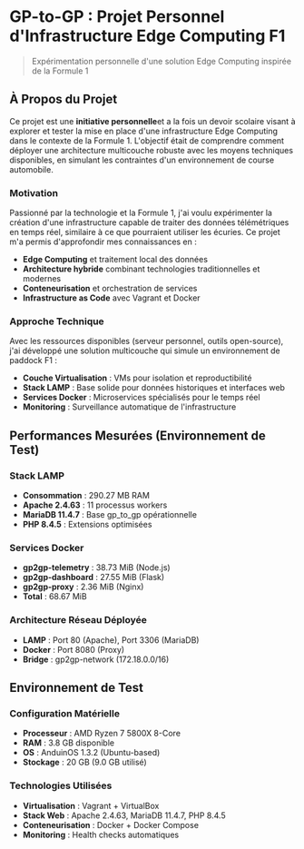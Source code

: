 # GP-to-GP : Projet Personnel d'Infrastructure Edge Computing F1

> Expérimentation personnelle d'une solution Edge Computing inspirée de la Formule 1

## À Propos du Projet

Ce projet est une **initiative personnelle**et a la fois un devoir scolaire visant à explorer et tester la mise en place d'une infrastructure Edge Computing dans le contexte de la Formule 1. L'objectif était de comprendre comment déployer une architecture multicouche robuste avec les moyens techniques disponibles, en simulant les contraintes d'un environnement de course automobile.

### Motivation

Passionné par la technologie et la Formule 1, j'ai voulu expérimenter la création d'une infrastructure capable de traiter des données télémétriques en temps réel, similaire à ce que pourraient utiliser les écuries. Ce projet m'a permis d'approfondir mes connaissances en :

- **Edge Computing** et traitement local des données
- **Architecture hybride** combinant technologies traditionnelles et modernes
- **Conteneurisation** et orchestration de services
- **Infrastructure as Code** avec Vagrant et Docker

### Approche Technique

Avec les ressources disponibles (serveur personnel, outils open-source), j'ai développé une solution multicouche qui simule un environnement de paddock F1 :

- **Couche Virtualisation** : VMs pour isolation et reproductibilité
- **Stack LAMP** : Base solide pour données historiques et interfaces web
- **Services Docker** : Microservices spécialisés pour le temps réel
- **Monitoring** : Surveillance automatique de l'infrastructure

## Performances Mesurées (Environnement de Test)

### Stack LAMP
- **Consommation** : 290.27 MB RAM
- **Apache 2.4.63** : 11 processus workers
- **MariaDB 11.4.7** : Base gp_to_gp opérationnelle
- **PHP 8.4.5** : Extensions optimisées

### Services Docker
- **gp2gp-telemetry** : 38.73 MiB (Node.js)
- **gp2gp-dashboard** : 27.55 MiB (Flask)
- **gp2gp-proxy** : 2.36 MiB (Nginx)
- **Total** : 68.67 MiB

### Architecture Réseau Déployée
- **LAMP** : Port 80 (Apache), Port 3306 (MariaDB)
- **Docker** : Port 8080 (Proxy)
- **Bridge** : gp2gp-network (172.18.0.0/16)

## Environnement de Test

### Configuration Matérielle
- **Processeur** : AMD Ryzen 7 5800X 8-Core
- **RAM** : 3.8 GB disponible
- **OS** : AnduinOS 1.3.2 (Ubuntu-based)
- **Stockage** : 20 GB (9.0 GB utilisé)

### Technologies Utilisées
- **Virtualisation** : Vagrant + VirtualBox
- **Stack Web** : Apache 2.4.63, MariaDB 11.4.7, PHP 8.4.5
- **Conteneurisation** : Docker + Docker Compose
- **Monitoring** : Health checks automatiques

